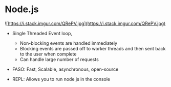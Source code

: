 # Node.js

![https://i.stack.imgur.com/QRePV.jpg](https://i.stack.imgur.com/QRePV.jpg)

- Single Threaded Event loop,
    - Non-blocking events are handled immediately
    - Blocking events are passed off to worker threads and then sent back to the user when complete
    - Can handle large number of requests

- FASO: Fast, Scalable, asynchronous, open-source
- REPL: Allows you to run node js in the console